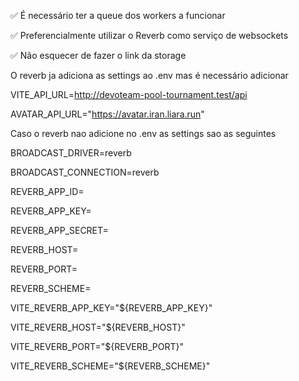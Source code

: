 ✅ É necessário ter a queue dos workers a funcionar

✅ Preferencialmente utilizar o Reverb como serviço de websockets

✅ Não esquecer de fazer o link da storage

O reverb ja adiciona as settings ao .env mas é necessário adicionar

VITE_API_URL=http://devoteam-pool-tournament.test/api

AVATAR_API_URL="https://avatar.iran.liara.run"

Caso o reverb nao adicione no .env as settings sao as seguintes

BROADCAST_DRIVER=reverb

BROADCAST_CONNECTION=reverb

REVERB_APP_ID=

REVERB_APP_KEY=

REVERB_APP_SECRET=

REVERB_HOST=

REVERB_PORT=

REVERB_SCHEME=

VITE_REVERB_APP_KEY="${REVERB_APP_KEY}"

VITE_REVERB_HOST="${REVERB_HOST}"

VITE_REVERB_PORT="${REVERB_PORT}"

VITE_REVERB_SCHEME="${REVERB_SCHEME}"
